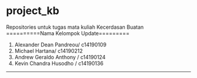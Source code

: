 # project_kb
Repositories untuk tugas mata kuliah Kecerdasan Buatan
==========Nama Kelompok Update=========
1) Alexander Dean Pandreou/ c14190109
2) Michael Hartana/ c14190212
3) Andrew Geraldo Anthony / c14190124
4) Kevin Chandra Husodho / c14190136
--------------------------------------------------
